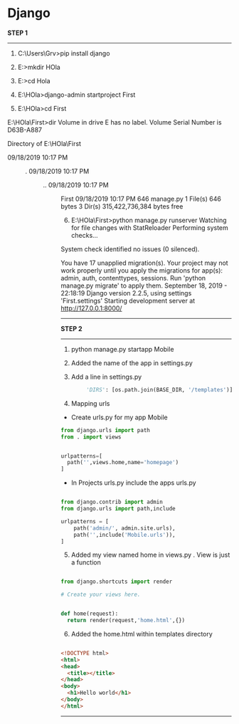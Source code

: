 # Django


__STEP 1__

---

1. C:\Users\Grv>pip install django

2. E:\>mkdir HOla

3. E:\>cd Hola


4. E:\HOla>django-admin startproject First


5. E:\HOla>cd First

E:\HOla\First>dir
 Volume in drive E has no label.
 Volume Serial Number is D63B-A887

 Directory of E:\HOla\First

09/18/2019  10:17 PM    <DIR>          .
09/18/2019  10:17 PM    <DIR>          ..
09/18/2019  10:17 PM    <DIR>          First
09/18/2019  10:17 PM               646 manage.py
               1 File(s)            646 bytes
               3 Dir(s)  315,422,736,384 bytes free

6. E:\HOla\First>python manage.py runserver
Watching for file changes with StatReloader
Performing system checks...

System check identified no issues (0 silenced).

You have 17 unapplied migration(s). Your project may not work properly until you apply the migrations for app(s): admin, auth, contenttypes, sessions.
Run 'python manage.py migrate' to apply them.
September 18, 2019 - 22:18:19
Django version 2.2.5, using settings 'First.settings'
Starting development server at http://127.0.0.1:8000/


---



__STEP 2__

---

1. python manage.py startapp Mobile

2.  Added the name of the app in settings.py

3. Add a line in settings.py

```python
        'DIRS': [os.path.join(BASE_DIR, '/templates')],

```

4. Mapping urls
  
  * Create urls.py for my app Mobile

```python 
from django.urls import path
from . import views


urlpatterns=[
  path('',views.home,name='homepage')
]
```

  * In Projects urls.py include the apps urls.py

```python

from django.contrib import admin
from django.urls import path,include

urlpatterns = [
    path('admin/', admin.site.urls),
    path('',include('Mobile.urls')),
]


```

5. Added my view named home in views.py . View is just a function

```python

from django.shortcuts import render

# Create your views here.


def home(request):
  return render(request,'home.html',{})


```

6. Added the home.html within templates directory

```html

<!DOCTYPE html>
<html>
<head>
  <title></title>
</head>
<body>
  <h1>Hello world</h1>
</body>
</html>
```

---